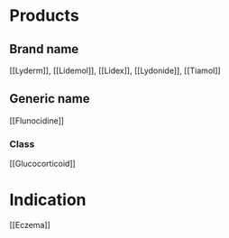 # Products

## Brand name
[[Lyderm]], [[Lidemol]], [[Lidex]], [[Lydonide]], [[Tiamol]]

## Generic name
[[Flunocidine]]

### Class
[[Glucocorticoid]]

# Indication
[[Eczema]]